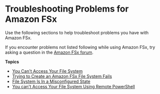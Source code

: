 # Troubleshooting Problems for Amazon FSx<a name="troubleshooting"></a>

Use the following sections to help troubleshoot problems you have with Amazon FSx\. 

If you encounter problems not listed following while using Amazon FSx, try asking a question in the [Amazon FSx forum](https://forums.aws.amazon.com/forum.jspa?forumID=308)\.

**Topics**
+ [You Can't Access Your File System](unable-to-access.md)
+ [Trying to Create an Amazon FSx File System Fails](unable-to-create-fs.md)
+ [File System Is In a Misconfigured State](misconfigured-ad-config.md)
+ [You can't Access Your File System Using Remote PowerShell](remote-pwr-shell.md)